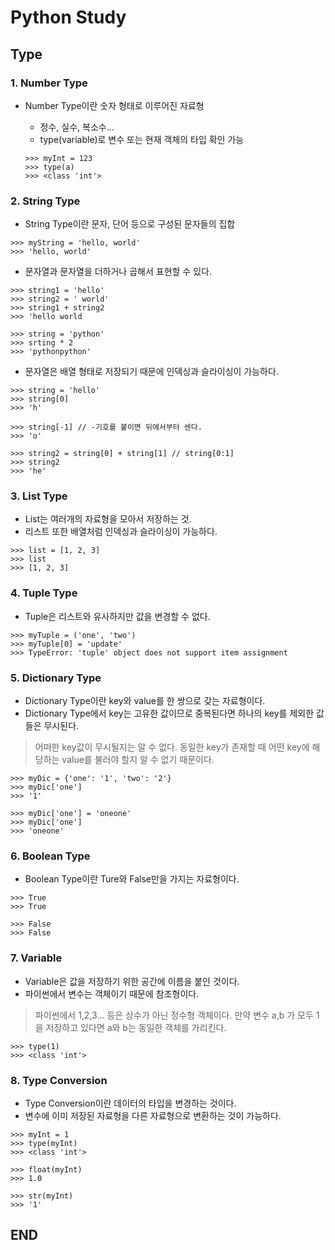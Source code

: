 # Python Study

## Type

### 1. Number Type

- Number Type이란 숫자 형태로 이루어진 자료형
    - 정수, 실수, 복소수...
    - type(variable)로 변수 또는 현재 객체의 타입 확인 가능

    ```
    >>> myInt = 123
    >>> type(a)
    >>> <class 'int'>
    ```

### 2. String Type

- String Type이란 문자, 단어 등으로 구성된 문자들의 집합

```
>>> myString = 'hello, world'
>>> 'hello, world'
```

- 문자열과 문자열을 더하거나 곱해서 표현할 수 있다.

```
>>> string1 = 'hello'
>>> string2 = ' world'
>>> string1 + string2
>>> 'hello world

>>> string = 'python'
>>> srting * 2
>>> 'pythonpython'
```

- 문자열은 배열 형태로 저장되기 때문에 인덱싱과 슬라이싱이 가능하다.

```
>>> string = 'hello'
>>> string[0]
>>> 'h'

>>> string[-1] // -기호를 붙이면 뒤에서부터 센다.
>>> 'o'

>>> string2 = string[0] + string[1] // string[0:1]
>>> string2
>>> 'he'
```

### 3. List Type

- List는 여러개의 자료형을 모아서 저장하는 것.
- 리스트 또한 배열처럼 인덱싱과 슬라이싱이 가능하다.

```
>>> list = [1, 2, 3]
>>> list
>>> [1, 2, 3]
```

### 4. Tuple Type

- Tuple은 리스트와 유사하지만 값을 변경할 수 없다.

```
>>> myTuple = ('one', 'two')
>>> myTuple[0] = 'update'
>>> TypeError: 'tuple' object does not support item assignment
```

### 5. Dictionary Type

- Dictionary Type이란 key와 value를 한 쌍으로 갖는 자료형이다.
- Dictionary Type에서 key는 고유한 값이므로 중복된다면 하나의 key를 제외한 값들은 무시된다.
> 어떠한 key값이 무시될지는 알 수 없다. 동일한 key가 존재할 때 어떤 key에 해당하는 value를 불러야 할지 알 수 없기 때문이다.

```
>>> myDic = {'one': '1', 'two': '2'}
>>> myDic['one']
>>> '1'

>>> myDic['one'] = 'oneone'
>>> myDic['one']
>>> 'oneone'
```

### 6. Boolean Type

- Boolean Type이란 Ture와 False만을 가지는 자료형이다.

```
>>> True
>>> True

>>> False
>>> False
```

### 7. Variable

- Variable은 값을 저장하기 위한 공간에 이름을 붙인 것이다.
- 파이썬에서 변수는 객체이기 때문에 참조형이다.
> 파이썬에서 1,2,3... 등은 상수가 아닌 정수형 객체이다.
> 만약 변수 a,b 가 모두 1을 저장하고 있다면 a와 b는 동일한 객체를 가리킨다.

```
>>> type(1)
>>> <class 'int'>
```

### 8. Type Conversion

- Type Conversion이란 데이터의 타입을 변경하는 것이다.
- 변수에 이미 저장된 자료형을 다른 자료형으로 변환하는 것이 가능하다.

```
>>> myInt = 1
>>> type(myInt)
>>> <class 'int'>

>>> float(myInt)
>>> 1.0

>>> str(myInt)
>>> '1'
```
    
## END
  
  
      
     
